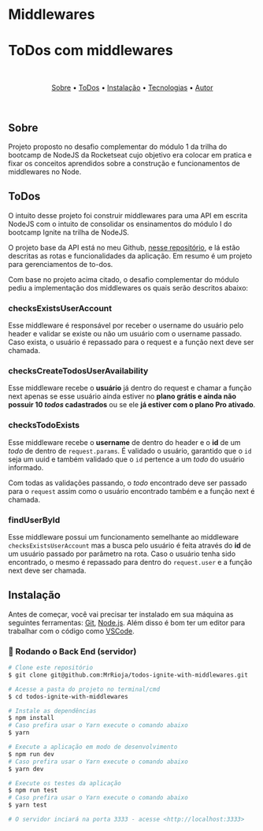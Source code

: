 # Middlewares
# ToDos com middlewares 

<br>

<p align="center">
  <a href="#sobre">Sobre</a> •
  <a href="#todos">ToDos</a> •
  <a href="#instalação">Instalação</a> •
  <a href="#tecnologias">Tecnologias</a> •
  <a href="#autor">Autor</a>  
</p>

<br>

## Sobre

Projeto proposto no desafio complementar do módulo 1 da trilha do bootcamp de NodeJS da Rocketseat cujo objetivo era colocar em pratica e fixar os conceitos aprendidos sobre a construção e funcionamentos de middlewares no Node.

## ToDos

O intuito desse projeto foi construir middlewares para uma API em escrita NodeJS com o intuito de consolidar os ensinamentos do módulo I do bootcamp Ignite na trilha de NodeJS.

O projeto base da API está no meu Github, [nesse repositório](https://github.com/MrRioja/todos-ignite), e lá estão descritas as rotas e funcionalidades da aplicação. Em resumo é um projeto para gerenciamentos de to-dos.

Com base no projeto acima citado, o desafio complementar do módulo pediu a implementação dos middlewares os quais serão descritos abaixo:

### checksExistsUserAccount

Esse middleware é responsável por receber o username do usuário pelo header e validar se existe ou não um usuário com o username passado. Caso exista, o usuário é repassado para o request e a função next deve ser chamada.

### checksCreateTodosUserAvailability

Esse middleware recebe o **usuário** já dentro do request e chamar a função next apenas se esse usuário ainda estiver no **plano grátis e ainda não possuir 10 _todos_ cadastrados** ou se ele **já estiver com o plano Pro ativado**.

### checksTodoExists

Esse middleware recebe o **username** de dentro do header e o **id** de um _todo_ de dentro de `request.params`. É validado o usuário, garantido que o `id` seja um uuid e também validado que o `id` pertence a um _todo_ do usuário informado.

Com todas as validações passando, o _todo_ encontrado deve ser passado para o `request` assim como o usuário encontrado também e a função next é chamada.

### findUserById

Esse middleware possui um funcionamento semelhante ao middleware `checksExistsUserAccount` mas a busca pelo usuário é feita através do **id** de um usuário passado por parâmetro na rota. Caso o usuário tenha sido encontrado, o mesmo é repassado para dentro do `request.user` e a função next deve ser chamada.

## Instalação

Antes de começar, você vai precisar ter instalado em sua máquina as seguintes ferramentas:
[Git](https://git-scm.com), [Node.js](https://nodejs.org/en/).
Além disso é bom ter um editor para trabalhar com o código como [VSCode](https://code.visualstudio.com/).

### 🎲 Rodando o Back End (servidor)

```bash
# Clone este repositório
$ git clone git@github.com:MrRioja/todos-ignite-with-middlewares.git

# Acesse a pasta do projeto no terminal/cmd
$ cd todos-ignite-with-middlewares

# Instale as dependências
$ npm install
# Caso prefira usar o Yarn execute o comando abaixo
$ yarn

# Execute a aplicação em modo de desenvolvimento
$ npm run dev
# Caso prefira usar o Yarn execute o comando abaixo
$ yarn dev

# Execute os testes da aplicação
$ npm run test
# Caso prefira usar o Yarn execute o comando abaixo
$ yarn test

# O servidor inciará na porta 3333 - acesse <http://localhost:3333>
```



</div>
